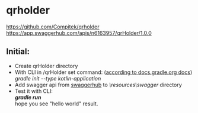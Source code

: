 # qrholder
https://github.com/Compitek/qrholder
https://app.swaggerhub.com/apis/n6163957/qrHolder/1.0.0

<h2>Initial:</h2>
<ul>
<li>Create qrHolder directory
<li> With CLI in /qrHolder set command:
(<a href="https://docs.gradle.org/current/userguide/build_init_plugin.html#sec:kotlinapplication_">according to docs.gradle.org docs</a>)
<br>
<i>
gradle init --type kotlin-application
</i>
<li> Add swagger api from <a href="https://app.swaggerhub.com/apis/n6163957/qrHolder/1.0.0">swaggerhub</a> to <i>\resources\swagger</i> directory
<li> Test it with CLI:<br>
<b><i>
gradle run
</i></b>
<br>
hope you see "hello world" result.